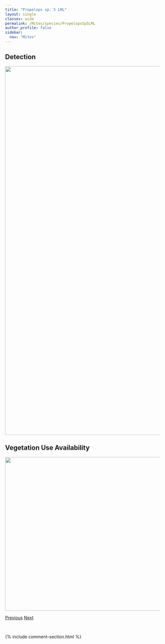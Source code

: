 ```yaml
---
title: "Propelops sp. 5 LML"
layout: single
classes: wide
permalink: /Mites/species/PropelopsSp5LML
author_profile: false
sidebar:
  nav: "Mites"
---
```


<h2>Detection</h2>

<a href="https://drive.google.com/uc?export=view&id=1lg7oG7IMZJYFPADIhbWNzlJBAi2Gm_lP">
<img src="https://drive.google.com/uc?export=view&id=1lg7oG7IMZJYFPADIhbWNzlJBAi2Gm_lP" height = "1200" width = "800">
</a>


<h2>Vegetation Use Availability</h2>

<a href="https://drive.google.com/uc?export=view&id=1NzX4DHNhmELKZN4iJbXmtMe5yYVZXWmC">
<img src="https://drive.google.com/uc?export=view&id=1NzX4DHNhmELKZN4iJbXmtMe5yYVZXWmC" height = "500" width = "1000">
</a>


<a href="/DevelopmentWebsite/Mites/species/PropelopsSp4LML" class="pagination--pager" title="Propelops sp. 4 LML">Previous</a> <a href="/DevelopmentWebsite/Mites/species/ProtoribatesHaughlandae" class="pagination--pager" title="Protoribates haughlandae">Next</a>

<p>&nbsp;</p>

{% include comment-section.html %}

